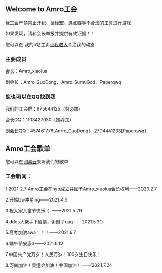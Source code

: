## Welcome to Amro工会

我工会严禁禁止开纪、鼠标宏、连点器等不合法的工具进行游戏

如果发现，请和会长举报并提供有效证据！！

您可以在 我的b站主页[点我进入](https://space.bilibili.com/690611470)关注我的动态


### 主要成员
会长：Amro_xiaolua

副会长：Amro_GuoDong、Amro_SumuGod、Paperqwq

### 您也可以在QQ找到我

我们的工会群：675644125（务必加）

会长QQ：1103427930（推荐加）

副会长QQ：457461776[Amro_GuoDong]、2794441233[Paperqwq]

## Amro工会歌单

您可以在[网易云](https://music.163.com/playlist?id=6699347002&userid=1787339911)来听我们的歌单

### 工会新闻：

1.2021.2.7 Amro工会在hyp成立并赋予Amro_xiaolua会长权利——2020.2.7

2.开始bw冲星ing——2021.4.5

3.祝大家儿童节快乐 :）——2021.5.29

4.ddos大佬手下留情，谢谢了qaq——2021.5.30

5.高考加油awa！！！——2021.6.7

6.端午节安康:(——2021.6.12

7.中国共产党万岁！人民万岁！100岁生日快乐！

8.河南加油！奥运会加油！中国加油！——(2021.7.24
